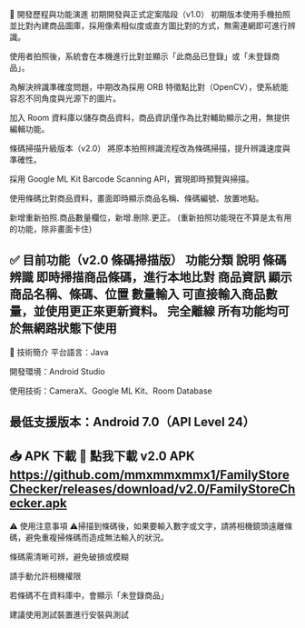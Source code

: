 📜 開發歷程與功能演進
初期開發與正式定案階段（v1.0）
初期版本使用手機拍照並比對內建商品圖庫，採用像素相似度或直方圖比對的方式，無需連網即可進行辨識。

使用者拍照後，系統會在本機進行比對並顯示「此商品已登錄」或「未登錄商品」。

為解決辨識準確度問題，中期改為採用 ORB 特徵點比對（OpenCV），使系統能容忍不同角度與光源下的圖片。

加入 Room 資料庫以儲存商品資料，商品資訊僅作為比對輔助顯示之用，無提供編輯功能。

條碼掃描升級版本（v2.0）
將原本拍照辨識流程改為條碼掃描，提升辨識速度與準確性。

採用 Google ML Kit Barcode Scanning API，實現即時預覽與掃描。

使用條碼比對商品資料，畫面即時顯示商品名稱、條碼編號、放置地點。

新增重新拍照.商品數量欄位，新增.刪除.更正。
(重新拍照功能現在不算是太有用的功能，除非畫面卡住)

✅ 目前功能（v2.0 條碼掃描版）
功能分類	說明
條碼辨識	即時掃描商品條碼，進行本地比對
商品資訊	顯示商品名稱、條碼、位置
數量輸入	可直接輸入商品數量，並使用更正來更新資料。
完全離線	所有功能均可於無網路狀態下使用
---

🔧 技術簡介
平台語言：Java

開發環境：Android Studio

使用技術：CameraX、Google ML Kit、Room Database

最低支援版本：Android 7.0（API Level 24）
---

📥 APK 下載
🔗 點我下載 v2.0 APK  
https://github.com/mmxmmxmmx1/FamilyStoreChecker/releases/download/v2.0/FamilyStoreChecker.apk
---

⚠ 使用注意事項
⚠掃描到條碼後，如果要輸入數字或文字，請將相機鏡頭遠離條碼，避免重複掃條碼而造成無法輸入的狀況。

條碼需清晰可辨，避免破損或模糊

請手動允許相機權限

若條碼不在資料庫中，會顯示「未登錄商品」

建議使用測試裝置進行安裝與測試

